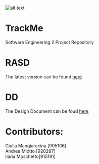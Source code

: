 
![alt text](https://github.com/GiuMangiaracina/MangiaracinaMiottoMoschetto/blob/master/Icon2.png)
# TrackMe 
Software Engineering 2 Project Repository

# RASD
The latest version can be found [here](https://github.com/GiuMangiaracina/MangiaracinaMiottoMoschetto/blob/master/DeliveryFolder/RASD1.2.pdf)

# DD
The Design Document can be foud [here](https://github.com/GiuMangiaracina/MangiaracinaMiottoMoschetto/blob/master/DeliveryFolder/DD%20v1.0.pdf)
# Contributors:
Giulia Mangiaracina [905106]    
Andrea Miotto [920287]  
Ilaria Moschetto[915191]
